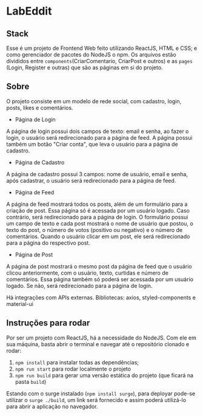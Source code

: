 # LabEddit

## Stack
Esse é um projeto de Frontend Web feito utilizando ReactJS, HTML e CSS; 
e como gerenciador de pacotes do NodeJS o npm. Os arquivos estão divididos
entre `components`(CriarComentario, CriarPost e outros) e as `pages` (Login,
Register e outras) que são as páginas em si do projeto. 

## Sobre

O projeto consiste em um modelo de rede social, com cadastro, login, posts,
likes e comentários.

- Página de Login

A página de login possui dois campos de texto: email e senha, ao fazer o login, 
o usuário será redirecionado para a página de feed.
A página possui também um botão "Criar conta", que leva o usuário para a página 
de cadastro.

- Página de Cadastro

A página de cadastro possui 3 campos: nome de usuário, email e senha, após 
cadastrar, o usuário será redirecionado para a página de feed.

- Página de Feed

A página de feed mostrará todos os posts, além de um formulário para 
a criação de post.
Essa página só é acessada por um usuário logado. Caso contrário, será 
redirecionado para a página de login.
O formulário possui um campo de texto e cada post mostrará o nome de 
usuário que postou, o texto do post, o número de votos (positivo ou negativo) 
e o número de comentários.
Quando o usuário clicar em um post, ele será redirecionado para a página 
do respectivo post.

- Página de Post

A página de post mostrará o mesmo post da página de feed que o usuário 
clicou anteriormente, com o usuário, texto, curtidas e número de comentários.
Essa página também só poderá ser acessada por um usuário logado. Se não, será 
redirecionado para a página de login.

Há integrações com APIs externas. Bibliotecas: axios, styled-components e 
material-ui

## Instruções para rodar
Por ser um projeto com ReactJS, há a necessidade do NodeJS. Com ele em 
sua máquina, basta abrir o terminal e navegar até o repositório clonado e 
rodar:

1. `npm install` para instalar todas as dependências;
1. `npm run start` para rodar localmente o projeto
1. `npm run build` para gerar uma versão estática do projeto 
(que ficará na pasta `build`)

Estando com o surge instalado (`npm install surge`), para deployar pode-se utilizar 
o `surge ./build`, um link será fornecido e assim poderá utilizá-lo para abrir a 
aplicação no navegador.
